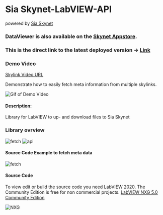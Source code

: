 # Sia Skynet-LabVIEW-API
powered by [Sia Skynet](https://www.siasky.net)

### **DataViewer** is also available on the [Skynet Appstore](https://skynethub.io/_B3VrECGOHPEAFknVQwj_vWsyaX_8iIRuB_TL09cuj9uZQ/index.html#/apps/utilities).

### This is the direct link to the latest deployed version -> [Link](https://siasky.net/FADdLUVmfCDhekv8liHPWju3pYbk2WUr6n6e12CB8fYs1Q/Index.html)

### Demo Video
[Skylink Video URL](https://siasky.net/_AJ4ZSoHcqYHAbbXDuIAhAqG2Yte6LJ0SDd1_SDR-Zl7NA)


Demonstrate how to easily fetch meta information from multiple skylinks.

![Gif of Demo Video](https://github.com/cycleworm/SiaSkynet-LabVIEW-API/blob/master/docu/SiaSkynetAPI.gif)

#### Description:
Library for LabVIEW to up- and download files to Sia Skynet

### Library ovrview
![fetch](https://github.com/cycleworm/SiaSkynet-LabVIEW-API/blob/master/docu/lib.png)
![api](https://github.com/cycleworm/SiaSkynet-LabVIEW-API/blob/master/docu/api.png)

#### Source Code Example to fetch meta data
![fetch](https://github.com/cycleworm/SiaSkynet-LabVIEW-API/blob/master/docu/fetch.png)


#### Source Code

To view edit or build the source code you need LabVIEW 2020. The Community Edition is free for non commercial projects. 
[LabVIEW NXG 5.0 Community Edition](https://www.ni.com/da-dk/support/downloads/software-products/download.labview-community.html)

![NXG](https://github.com/cycleworm/dataviewer/blob/master/assets/nxg.png)
